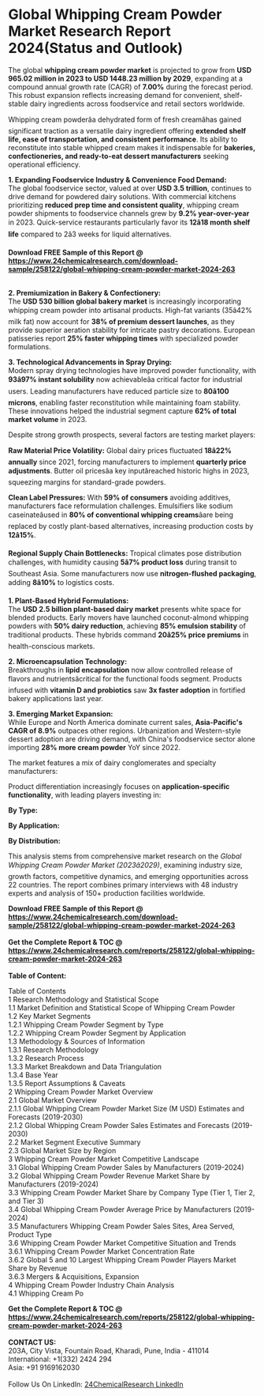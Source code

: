 <h1>Global Whipping Cream Powder Market Research Report 2024(Status and Outlook)</h1><p>The global <strong>whipping cream powder market</strong> is projected to grow from <strong>USD 965.02 million in 2023 to USD 1448.23 million by 2029</strong>, expanding at a compound annual growth rate (CAGR) of <strong>7.00%</strong> during the forecast period. This robust expansion reflects increasing demand for convenient, shelf-stable dairy ingredients across foodservice and retail sectors worldwide.</p><p>Whipping cream powderâa dehydrated form of fresh creamâhas gained significant traction as a versatile dairy ingredient offering <strong>extended shelf life, ease of transportation, and consistent performance</strong>. Its ability to reconstitute into stable whipped cream makes it indispensable for <strong>bakeries, confectioneries, and ready-to-eat dessert manufacturers</strong> seeking operational efficiency.</p><p><strong>1. Expanding Foodservice Industry &amp; Convenience Food Demand:</strong><br>
The global foodservice sector, valued at over <strong>USD 3.5 trillion</strong>, continues to drive demand for powdered dairy solutions. With commercial kitchens prioritizing <strong>reduced prep time and consistent quality</strong>, whipping cream powder shipments to foodservice channels grew by <strong>9.2% year-over-year</strong> in 2023. Quick-service restaurants particularly favor its <strong>12â18 month shelf life</strong> compared to 2â3 weeks for liquid alternatives.</p><div><b>Download FREE Sample of this Report @ 
            <a href="https://www.24chemicalresearch.com/download-sample/258122/global-whipping-cream-powder-market-2024-263">
            https://www.24chemicalresearch.com/download-sample/258122/global-whipping-cream-powder-market-2024-263</a></b></div><br><p><strong>2. Premiumization in Bakery &amp; Confectionery:</strong><br>
The <strong>USD 530 billion global bakery market</strong> is increasingly incorporating whipping cream powder into artisanal products. High-fat variants (35â42% milk fat) now account for <strong>38% of premium dessert launches</strong>, as they provide superior aeration stability for intricate pastry decorations. European patisseries report <strong>25% faster whipping times</strong> with specialized powder formulations.</p><p><strong>3. Technological Advancements in Spray Drying:</strong><br>
Modern spray drying technologies have improved powder functionality, with <strong>93â97% instant solubility</strong> now achievableâa critical factor for industrial users. Leading manufacturers have reduced particle size to <strong>80â100 microns</strong>, enabling faster reconstitution while maintaining foam stability. These innovations helped the industrial segment capture <strong>62% of total market volume</strong> in 2023.</p><p>Despite strong growth prospects, several factors are testing market players:</p><p><strong>Raw Material Price Volatility:</strong> Global dairy prices fluctuated <strong>18â22% annually</strong> since 2021, forcing manufacturers to implement <strong>quarterly price adjustments</strong>. Butter oil pricesâa key inputâreached historic highs in 2023, squeezing margins for standard-grade powders.</p><p><strong>Clean Label Pressures:</strong> With <strong>59% of consumers</strong> avoiding additives, manufacturers face reformulation challenges. Emulsifiers like sodium caseinateâused in <strong>80% of conventional whipping creams</strong>âare being replaced by costly plant-based alternatives, increasing production costs by <strong>12â15%</strong>.</p><p><strong>Regional Supply Chain Bottlenecks:</strong> Tropical climates pose distribution challenges, with humidity causing <strong>5â7% product loss</strong> during transit to Southeast Asia. Some manufacturers now use <strong>nitrogen-flushed packaging</strong>, adding <strong>8â10%</strong> to logistics costs.</p><p><strong>1. Plant-Based Hybrid Formulations:</strong><br>
The <strong>USD 2.5 billion plant-based dairy market</strong> presents white space for blended products. Early movers have launched coconut-almond whipping powders with <strong>50% dairy reduction</strong>, achieving <strong>85% emulsion stability</strong> of traditional products. These hybrids command <strong>20â25% price premiums</strong> in health-conscious markets.</p><p><strong>2. Microencapsulation Technology:</strong><br>
Breakthroughs in <strong>lipid encapsulation</strong> now allow controlled release of flavors and nutrientsâcritical for the functional foods segment. Products infused with <strong>vitamin D and probiotics</strong> saw <strong>3x faster adoption</strong> in fortified bakery applications last year.</p><p><strong>3. Emerging Market Expansion:</strong><br>
While Europe and North America dominate current sales, <strong>Asia-Pacific's CAGR of 8.9%</strong> outpaces other regions. Urbanization and Western-style dessert adoption are driving demand, with China's foodservice sector alone importing <strong>28% more cream powder</strong> YoY since 2022.</p><p>The market features a mix of dairy conglomerates and specialty manufacturers:</p><p>Product differentiation increasingly focuses on <strong>application-specific functionality</strong>, with leading players investing in:</p><p><strong>By Type:</strong></p><p><strong>By Application:</strong></p><p><strong>By Distribution:</strong></p><p>This analysis stems from comprehensive market research on the <em>Global Whipping Cream Powder Market (2023â2029)</em>, examining industry size, growth factors, competitive dynamics, and emerging opportunities across 22 countries. The report combines primary interviews with 48 industry experts and analysis of 150+ production facilities worldwide.</p><div><b>Download FREE Sample of this Report @ 
            <a href="https://www.24chemicalresearch.com/download-sample/258122/global-whipping-cream-powder-market-2024-263">
            https://www.24chemicalresearch.com/download-sample/258122/global-whipping-cream-powder-market-2024-263</a></b></div><br><div><b>Get the Complete Report & TOC @ 
            <a href="https://www.24chemicalresearch.com/reports/258122/global-whipping-cream-powder-market-2024-263">
            https://www.24chemicalresearch.com/reports/258122/global-whipping-cream-powder-market-2024-263</a></b></div><br>
            <b>Table of Content:</b><p>Table of Contents<br />
1 Research Methodology and Statistical Scope<br />
1.1 Market Definition and Statistical Scope of Whipping Cream Powder<br />
1.2 Key Market Segments<br />
1.2.1 Whipping Cream Powder Segment by Type<br />
1.2.2 Whipping Cream Powder Segment by Application<br />
1.3 Methodology & Sources of Information<br />
1.3.1 Research Methodology<br />
1.3.2 Research Process<br />
1.3.3 Market Breakdown and Data Triangulation<br />
1.3.4 Base Year<br />
1.3.5 Report Assumptions & Caveats<br />
2 Whipping Cream Powder Market Overview<br />
2.1 Global Market Overview<br />
2.1.1 Global Whipping Cream Powder Market Size (M USD) Estimates and Forecasts (2019-2030)<br />
2.1.2 Global Whipping Cream Powder Sales Estimates and Forecasts (2019-2030)<br />
2.2 Market Segment Executive Summary<br />
2.3 Global Market Size by Region<br />
3 Whipping Cream Powder Market Competitive Landscape<br />
3.1 Global Whipping Cream Powder Sales by Manufacturers (2019-2024)<br />
3.2 Global Whipping Cream Powder Revenue Market Share by Manufacturers (2019-2024)<br />
3.3 Whipping Cream Powder Market Share by Company Type (Tier 1, Tier 2, and Tier 3)<br />
3.4 Global Whipping Cream Powder Average Price by Manufacturers (2019-2024)<br />
3.5 Manufacturers Whipping Cream Powder Sales Sites, Area Served, Product Type<br />
3.6 Whipping Cream Powder Market Competitive Situation and Trends<br />
3.6.1 Whipping Cream Powder Market Concentration Rate<br />
3.6.2 Global 5 and 10 Largest Whipping Cream Powder Players Market Share by Revenue<br />
3.6.3 Mergers & Acquisitions, Expansion<br />
4 Whipping Cream Powder Industry Chain Analysis<br />
4.1 Whipping Cream Po</p><div><b>Get the Complete Report & TOC @ 
            <a href="https://www.24chemicalresearch.com/reports/258122/global-whipping-cream-powder-market-2024-263">
            https://www.24chemicalresearch.com/reports/258122/global-whipping-cream-powder-market-2024-263</a></b></div><br><b>CONTACT US:</b><br>
            203A, City Vista, Fountain Road, Kharadi, Pune, India - 411014<br>
            International: +1(332) 2424 294<br>
            Asia: +91 9169162030 <br><br>
            Follow Us On LinkedIn: <a href="https://www.linkedin.com/company/24chemicalresearch/">24ChemicalResearch LinkedIn</a>